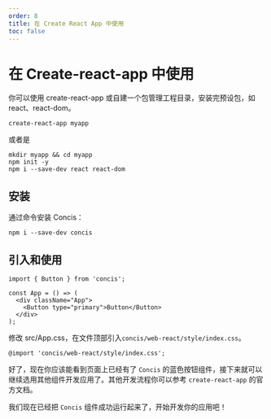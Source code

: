 ```yaml
---
order: 8
title: 在 Create React App 中使用
toc: false
---
```


# 在 Create-react-app 中使用

你可以使用 create-react-app 或自建一个包管理工程目录，安装完预设包，如 react、react-dom。

```
create-react-app myapp
```

或者是

```
mkdir myapp && cd myapp
npm init -y
npm i --save-dev react react-dom
```

## 安装

通过命令安装 Concis：

```
npm i --save-dev concis
```

## 引入和使用

```
import { Button } from 'concis';

const App = () => (
  <div className="App">
    <Button type="primary">Button</Button>
  </div>
);
```

修改 src/App.css，在文件顶部引入`concis/web-react/style/index.css`。

```
@import 'concis/web-react/style/index.css';
```

好了，现在你应该能看到页面上已经有了 `Concis` 的蓝色按钮组件，接下来就可以继续选用其他组件开发应用了。其他开发流程你可以参考 `create-react-app` 的官方文档。

我们现在已经把 `Concis` 组件成功运行起来了，开始开发你的应用吧！
